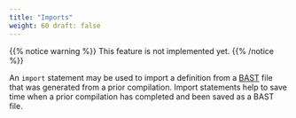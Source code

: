 ```yaml
---
title: "Imports"
weight: 60 draft: false
---
```


{{% notice warning %}}
This feature is not implemented yet. 
{{% /notice %}}

An `import` statement may be used to import a definition from a 
[BAST](../../translation/bast) file that was generated from a prior 
compilation. Import statements help to save time when a prior compilation 
has completed and been saved as a BAST file. 

